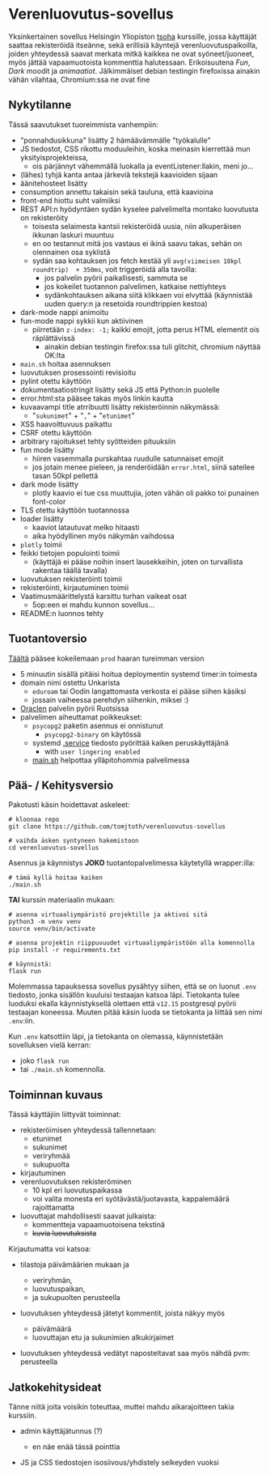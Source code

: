 # Verenluovutus-sovellus

Yksinkertainen sovellus Helsingin Yliopiston [tsoha](https://hy-tsoha.github.io/materiaali/) kurssille, jossa käyttäjät saattaa rekisteröidä itseänne, sekä erillisiä käyntejä verenluovutuspaikoilla, joiden yhteydessä saavat merkata mitkä kaikkea ne ovat syöneet/juoneet, myös jättää vapaamuotoista kommenttia halutessaan. Erikoisuutena _Fun_, _Dark_ moodit ja _animaatiot_. Jälkimmäiset debian testingin firefoxissa ainakin vähän vilahtaa, Chromium:ssa ne ovat fine

## Nykytilanne

Tässä saavutukset tuoreimmista vanhempiin:

- "ponnahdusikkuna" lisätty 2 hämäävämmälle "työkalulle"
- JS tiedostot, CSS rikottu moduuleihin, koska meinasin kierrettää mun yksityisprojekteissa, 
    - ois pärjännyt vähemmällä luokalla ja eventListener:llakin, meni jo...
- (lähes) tyhjä kanta antaa järkeviä tekstejä kaavioiden sijaan
- äänitehosteet lisätty
- consumption annettu takaisin sekä tauluna, että kaavioina
- front-end hiottu suht valmiiksi
- REST API:n hyödyntäen sydän kyselee palvelimelta montako luovutusta on rekisteröity
    - toisesta selaimesta kantsii rekisteröidä uusia, niin alkuperäisen ikkunan laskuri muuntuu
    - en oo testannut mitä jos vastaus ei ikinä saavu takas, sehän on olennainen osa syklistä
    - sydän saa kohtauksen jos fetch kestää yli `avg(viimeisen 10kpl roundtrip)  + 350ms`, voit triggeröidä alla tavoilla:
        - jos palvelin pyörii paikallisesti, sammuta se
        - jos kokeilet tuotannon palvelimen, katkaise nettiyhteys
        - sydänkohtauksen aikana siitä klikkaen voi elvyttää (käynnistää uuden query:n ja resetoida roundtrippien kestoa)
- dark-mode nappi animoitu
- fun-mode nappi sykkii kun aktiivinen
    - piirretään `z-index: -1;` kaikki emojit, jotta perus HTML elementit ois räplättävissä
        - ainakin debian testingin firefox:ssa tuli glitchit, chromium näyttää OK:lta
- `main.sh` hoitaa asennuksen
- luovutuksen prosessointi revisioitu
- pylint otettu käyttöön
- dokumentaatiostringit lisätty sekä JS että Python:in puolelle
- error.html:sta pääsee takas myös linkin kautta
- kuvaavampi title atrribuutti lisätty rekisteröinnin näkymässä:
    - "`sukunimet`" +  "`,`" + "`etunimet`"
- XSS haavoittuvuus paikattu
- CSRF otettu käyttöön
- arbitrary rajoitukset tehty syötteiden pituuksiin
- fun mode lisätty
    - hiiren vasemmalla purskahtaa ruudulle satunnaiset emojit
    - jos jotain menee pieleen, ja renderöidään `error.html`, siinä sateilee tasan 50kpl pellettä
- dark mode lisätty
    - plotly kaavio ei tue css muuttujia, joten vähän oli pakko toi punainen font-color
- TLS otettu käyttöön tuotannossa
- loader lisätty
    - kaaviot latautuvat melko hitaasti
    - aika hyödyllinen myös näkymän vaihdossa
- `plotly` toimii
- feikki tietojen populointi toimii
    - (käyttäjä ei pääse noihin insert lausekkeihin, joten on turvallista rakentaa täällä tavalla)
- luovutuksen rekisteröinti toimii
- rekisteröinti, kirjautuminen toimii
- Vaatimusmäärittelystä karsittu turhan vaikeat osat
    - 5op:een ei mahdu kunnon sovellus...
- README:n luonnos tehty

## Tuotantoversio

[Täältä](https://oracle.ttj.hu:55599) pääsee kokeilemaan `prod` haaran tureimman version
- 5 minuutin sisällä pitäisi hoitua deploymentin systemd timer:in toimesta
- domain nimi ostettu Unkarista
    - `eduroam` tai Oodin langattomasta verkosta ei pääse siihen käsiksi
    - jossain vaiheessa perehdyn siihenkin, miksei :)
- [Oraclen](https://docs.oracle.com/en-us/iaas/Content/FreeTier/freetier_topic-Always_Free_Resources.htm) palvelin pyörii Ruotsissa
- palvelimen aiheuttamat poikkeukset:
    - `psycopg2` paketin asennus ei onnistunut
        - `psycopg2-binary` on käytössä
    - systemd [.service](./systemd/verenluovutus-sovellus.service) tiedosto pyörittää kaiken peruskäyttäjänä
        - with `user lingering enabled`
    - [main.sh](./main.sh) helpottaa ylläpitohommia palvelimessa


## Pää- / Kehitysversio

Pakotusti käsin hoidettavat askeleet:
```shell
# kloonaa repo
git clone https://github.com/tomjtoth/verenluovutus-sovellus

# vaihda äsken syntyneen hakemistoon
cd verenluovutus-sovellus
```

Asennus ja käynnistys **JOKO** tuotantopalvelimessa käytetyllä wrapper:illa:
```shell
# tämä kyllä hoitaa kaiken
./main.sh
```

**TAI** kurssin materiaalin mukaan:
```shell
# asenna virtuaaliympäristö projektille ja aktivoi sitä
python3 -m venv venv
source venv/bin/activate

# asenna projektin riippuvuudet virtuaaliympäristöön alla komennolla
pip install -r requirements.txt

# käynnistä:
flask run
```

Molemmassa tapauksessa sovellus pysähtyy siihen, että se on luonut `.env` tiedosto, jonka sisällön kuuluisi testaajan katsoa läpi.
Tietokanta tulee luoduksi ekalla käynnistyksellä olettaen että `v12.15` postgresql pyörii testaajan koneessa. Muuten pitää käsin luoda se tietokanta ja liittää sen nimi `.env`:iin.

Kun `.env` katsottiin läpi, ja tietokanta on olemassa, käynnistetään sovelluksen vielä kerran:
- joko `flask run`
- tai `./main.sh`
komennolla.

## Toiminnan kuvaus

Tässä käyttäjiin liittyvät toiminnat:

- rekisteröimisen yhteydessä tallennetaan:
    - etunimet
    - sukunimet
    - veriryhmää
    - sukupuolta
- kirjautuminen
- verenluovutuksen rekisteröminen
    - 10 kpl eri luovutuspaikassa
    - voi valita monesta eri syötävästä/juotavasta, kappalemäärä rajoittamatta
- luovuttajat mahdollisesti saavat julkaista:
    - kommentteja vapaamuotoisena tekstinä
    - ~~kuvia luovutuksista~~

Kirjautumatta voi katsoa:

- tilastoja päivämäärien mukaan ja
    - veriryhmän,
    - luovutuspaikan,
    - ja sukupuolten perusteella

- luovutuksen yhteydessä jätetyt kommentit, joista näkyy myös
    - päivämäärä
    - luovuttajan etu ja sukunimien alkukirjaimet

- luovutuksen yhteydessä vedätyt naposteltavat saa myös nähdä pvm: perusteella 

## Jatkokehitysideat

Tänne niitä joita voisikin toteuttaa, muttei mahdu aikarajoitteen takia kurssiin.

- admin käyttäjätunnus (?)
    - en näe enää tässä pointtia

- JS ja CSS tiedostojen isosiivous/yhdistely selkeyden vuoksi
